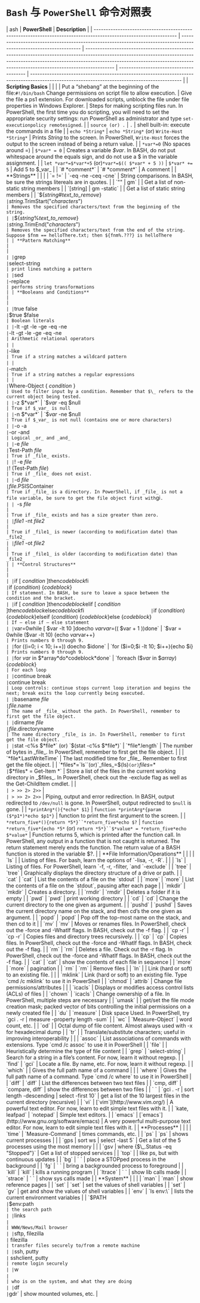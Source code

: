 # `Bash` 与 `PowerShell` 命令对照表

| ash                                                                                                              | **PowerShell**                                                                                                     | **Description**                                                                                                                                                                                                                                        |
| ---------------------------------------------------------------------------------------------------------------- | ------------------------------------------------------------------------------------------------------------------ | ------------------------------------------------------------------------------------------------------------------------------------------------------------------------------------------------------------------------------------------------------ | --------------------------------------- | --------------------------------------------------------------------------------------------------------------------------------------------- |
| **Scripting Basics**                                                                                             |                                                                                                                    |                                                                                                                                                                                                                                                        |
| Put a “shebang” at the beginning of the file:`#!/bin/bash` Change permissions on script file to allow execution. | Give the file a ps1 extension. For downloaded scripts, unblock the file under file properties in Windows Explorer. | Steps for making scripting files run. In PowerShell, the first time you do scripting, you will need to set the appropriate security settings: run PowerShell as administrator and type `set-executionpolicy remotesigned`.                             |
| `source (or) .`                                                                                                  | `.`                                                                                                                | shell built-in: execute the commands in a file                                                                                                                                                                                                         |
| `echo *String*`                                                                                                  | `echo *String*` (or) `Write-Host *String*`                                                                         | Prints _String_ to the screen. In PowerShell, `Write-Host` forces the output to the screen instead of being a return value.                                                                                                                            |
| `*var*=0` (No spaces around =)                                                                                   | `$*var* = 0`                                                                                                       | Creates a variable _$var_. In BASH, do not put whitespace around the equals sign, and do not use a $ in the variable assignment.                                                                                                                       |
| `let *var*=$*var*+5` (or)`*var*=$(( $*var* + 5 ))`                                                               | `$*var* += 5`                                                                                                      | Add 5 to $_var_                                                                                                                                                                                                                                        |
| `# *comment*`                                                                                                    | `# *comment*`                                                                                                      | A comment                                                                                                                                                                                                                                              |
| **Strings**                                                                                                      |                                                                                                                    |                                                                                                                                                                                                                                                        |
| `= !=`                                                                                                           | `-eq -ne -ceq -cne`                                                                                                | String comparisons. In BASH, be sure the strings litereals are in quotes.                                                                                                                                                                              |
| `""                                                                                                              | gm`                                                                                                                |                                                                                                                                                                                                                                                        | Get a list of non-static string members |
| `[string]                                                                                                        | gm -static`                                                                                                        |                                                                                                                                                                                                                                                        | Get a list of static string members     |
| `${*string*#*text_to_remove*}`                                                                                   | `*string*.TrimStart("*characters*")`                                                                               | Removes the specified characters/text from the beginning of the string.                                                                                                                                                                                |
| `${*string*%*text_to_remove*}`                                                                                   | `*string*.TrimEnd("*characters*")`                                                                                 | Removes the specified characters/text from the end of the string. Suppose $fnm == helloThere.txt; then ${fnm%.???} is helloThere                                                                                                                       |
| **Pattern Matching**                                                                                             |                                                                                                                    |                                                                                                                                                                                                                                                        |
| `grep`                                                                                                           | `select-string`                                                                                                    | print lines matching a pattern                                                                                                                                                                                                                         |
| `sed`                                                                                                            | `-replace`                                                                                                         | performs string transformations                                                                                                                                                                                                                        |
| **Booleans and Conditions**                                                                                      |                                                                                                                    |                                                                                                                                                                                                                                                        |
| `true false`                                                                                                     | `$true $false`                                                                                                     | Boolean literals                                                                                                                                                                                                                                       |
| `-lt -gt -le -ge -eq -ne`                                                                                        | `-lt -gt -le -ge -eq -ne`                                                                                          | Arithmetic relational operators                                                                                                                                                                                                                        |
| ` `                                                                                                              | `-like`                                                                                                            | True if a string matches a wildcard pattern                                                                                                                                                                                                            |
| ` `                                                                                                              | `-match`                                                                                                           | True if a string matches a regular expressions                                                                                                                                                                                                         |
|                                                                                                                  | `Where-Object { *condition* }`                                                                                     | Used to filter input by a condition. Remember that $\_ refers to the current object being tested.                                                                                                                                                      |
| `-z $*var*`                                                                                                      | `$*var* -eq $null`                                                                                                 | True if $_var_ is null                                                                                                                                                                                                                                 |
| `-n $*var*`                                                                                                      | `$*var* -ne $null`                                                                                                 | True if $_var_ is not null (contains one or more characters)                                                                                                                                                                                           |
| `-o -a`                                                                                                          | `-or -and`                                                                                                         | Logical _or_ and _and_                                                                                                                                                                                                                                 |
| `-e *file*`                                                                                                      | `Test-Path *file*`                                                                                                 | True if _file_ exists.                                                                                                                                                                                                                                 |
| `! -e *file*`                                                                                                    | `! (Test-Path *file*)`                                                                                             | True if _file_ does not exist.                                                                                                                                                                                                                         |
| `-d *file*`                                                                                                      | `*file*.PSISContainer`                                                                                             | True if _file_ is a directory. In PowerShell, if _file_ is not a file variable, be sure to get the file object first with `gi`.                                                                                                                        |
| `-s *file*`                                                                                                      |                                                                                                                    | True if _file_ exists and has a size greater than zero.                                                                                                                                                                                                |
| `*file1* -nt *file2*`                                                                                            |                                                                                                                    | True if _file1_ is newer (according to modification date) than _file2_                                                                                                                                                                                 |
| `*file1* -ot *file2*`                                                                                            |                                                                                                                    | True if _file1_ is older (according to modification date) than _file2_                                                                                                                                                                                 |
| **Control Structures**                                                                                           |                                                                                                                    |                                                                                                                                                                                                                                                        |
| `if [ *condition* ]then*codeblock*fi`                                                                            | `if (*condition*) {*codeblock*}`                                                                                   | If statement. In BASH, be sure to leave a space between the condition and the bracket.                                                                                                                                                                 |
| `if [ *condition* ]then*codeblock*elif [ *condition* ]then*codeblock*else*codeblock*fi`                          | `if (*condition*) {*codeblock*}elseif (*condition*) {*codeblock*}else {*codeblock*}`                               | If – else if – else statement                                                                                                                                                                                                                          |
| `var=0while [ $var -lt 10 ]doecho $varvar=$(( $var + 1 ))done`                                                   | `$var = 0while ($var -lt 10) {echo $var$var++}`                                                                    | Prints numbers 0 through 9.                                                                                                                                                                                                                            |
| `for ((i=0; i < 10; i++)) doecho $idone`                                                                         | `for ($i=0;$i -lt 10; $i++){echo $i}`                                                                              | Prints numbers 0 through 9.                                                                                                                                                                                                                            |
| `for *var* in $*array*do*codeblock*done`                                                                         | `foreach ($*var* in $*array*){*codeblock*}`                                                                        | For each loop                                                                                                                                                                                                                                          |
| `continue break`                                                                                                 | `continue break`                                                                                                   | Loop controls: continue stops current loop iteration and begins the next; break exits the loop currently being executed.                                                                                                                               |
| `basename *file*`                                                                                                | `*file*.name`                                                                                                      | The name of _file_ without the path. In PowerShell, remember to first get the file object.                                                                                                                                                             |
| `dirname *file*`                                                                                                 | `*file*.directoryname`                                                                                             | The name directory _file_ is in. In PowerShell, remember to first get the file object.                                                                                                                                                                 |
| `stat -c%s $*file*` (or) `$(stat -c%s $*file*)`                                                                  | `*file*.length`                                                                                                    | The number of bytes in _file_. In PowerShell, remember to first get the file object.                                                                                                                                                                   |
|                                                                                                                  | `*file*.LastWriteTime`                                                                                             | The last modified time for _file_. Remember to first get the file object.                                                                                                                                                                              |
| `*files*=`ls``(or)`_files_=$(ls)`(or)`_files_=\*`                                                                | `$*files* = Get-Item *`                                                                                            | Store a list of the files in the current working directory in _$files_. In PowerShell, check out the -exclude flag as well as the Get-ChildItem cmdlet.                                                                                                |
| `                                                                                                                | > >> 2> 2>>`                                                                                                       | `                                                                                                                                                                                                                                                      | > >> 2> 2>>`                            | Piping, output and error redirection. In BASH, output redirected to `/dev/null` is gone. In PowerShell, output redirected to `$null` is gone. |
| `*printArg*(){*echo* $1}`                                                                                        | `function *printArg*{param ($*p1*)*echo $p1*}`                                                                     | function to print the first argument to the screen.                                                                                                                                                                                                    |
| ` *return_five*(){return *5*}``*return_five*echo $? `                                                            | `function *return_five*{echo *5*` (or) ` return *5*}``$*value* = *return_five*echo $*value* `                      | Function returns 5, which is printed after the function call. In PowerShell, any output in a function that is not caught is returned. The return statement merely ends the function. The return value of a BASH function is stored in the variable $?. |
| **File Information/Operations**                                                                                  |                                                                                                                    |                                                                                                                                                                                                                                                        |
| `ls`                                                                                                             |                                                                                                                    | Listing of files. For bash, learn the options of `-lisa, -r, -R`.                                                                                                                                                                                      |
|                                                                                                                  | `ls`                                                                                                               | Listing of files. For PowerShell, learn `-f, -r, -filter, `and `-exclude`                                                                                                                                                                              |
| `tree`                                                                                                           | `tree`                                                                                                             | Graphically displays the directory structure of a drive or path.                                                                                                                                                                                       |
| `cat`                                                                                                            | `cat`                                                                                                              | List the contents of a file on the `stdout`                                                                                                                                                                                                            |
| `more`                                                                                                           | `more`                                                                                                             | List the contents of a file on the `stdout`, pausing after each page                                                                                                                                                                                   |
| `mkdir`                                                                                                          | `mkdir`                                                                                                            | Creates a directory.                                                                                                                                                                                                                                   |
| `rmdir`                                                                                                          | `rmdir`                                                                                                            | Deletes a folder if it is empty                                                                                                                                                                                                                        |
| `pwd`                                                                                                            | `pwd`                                                                                                              | print working directory                                                                                                                                                                                                                                |
| `cd`                                                                                                             | `cd`                                                                                                               | Change the current directory to the one given as argument.                                                                                                                                                                                             |
| `pushd`                                                                                                          | `pushd`                                                                                                            | Saves the current directory name on the stack, and then cd’s the one given as argument.                                                                                                                                                                |
| `popd`                                                                                                           | `popd`                                                                                                             | Pop off the top-most name on the stack, and then cd to it                                                                                                                                                                                              |
| `mv`                                                                                                             | `mv`                                                                                                               | Moves or renames files. In PowerShell, check out the -force and -WhatIf flags. In BASH, check out the -f flag.                                                                                                                                         |
| `cp -r`                                                                                                          | `cp -r`                                                                                                            | Copies files and directory trees recursively.                                                                                                                                                                                                          |
| `cp`                                                                                                             | `cp`                                                                                                               | Copies files. In PowerShell, check out the -force and -WhatIf flags. In BASH, check out the -f flag.                                                                                                                                                   |
| `rm`                                                                                                             | `rm`                                                                                                               | Deletes a file. Check out the -r flag. In PowerShell, check out the -force and -WhatIf flags. In BASH, check out the -f flag.                                                                                                                          |
| `cat`                                                                                                            | `cat`                                                                                                              | show the contents of each file in sequence                                                                                                                                                                                                             |
| `more`                                                                                                           | `more`                                                                                                             | pagination                                                                                                                                                                                                                                             |
| `rm`                                                                                                             | `rm`                                                                                                               | Remove files                                                                                                                                                                                                                                           |
| `ln`                                                                                                             |                                                                                                                    | Link (hard or soft) to an existing file.                                                                                                                                                                                                               |
|                                                                                                                  | `mklink`                                                                                                           | Link (hard or soft) to an existing file. Type `cmd /c mklink` to use it in PowerShell                                                                                                                                                                  |
| `chmod`                                                                                                          | `attrib`                                                                                                           | Change file permissions/attributes                                                                                                                                                                                                                     |
|                                                                                                                  | `icacls`                                                                                                           | Displays or modifies access control lists (ACLs) of files                                                                                                                                                                                              |
| `chown`                                                                                                          | `icacls`                                                                                                           | Change ownership of a file. In PowerShell, multiple steps are necessary                                                                                                                                                                                |
| `umask`                                                                                                          |                                                                                                                    | get/set the file mode creation mask; packed vector of bits controlling the initial permissions on a newly created file                                                                                                                                 |
| `du`                                                                                                             | `measure`                                                                                                          | Disk space Used. In PowerShell, try `gci . -r                                                                                                                                                                                                          | measure -property length -sum`          |
| `wc`                                                                                                             | `Measure-Object`                                                                                                   | word count, etc.                                                                                                                                                                                                                                       |
| `od`                                                                                                             |                                                                                                                    | Octal dump of file content. Almost always used with -x for hexadecimal dump                                                                                                                                                                            |
| `tr`                                                                                                             |                                                                                                                    | Translate/substitute characters; useful in improving interoperability                                                                                                                                                                                  |
|                                                                                                                  | `assoc`                                                                                                            | List associations of commands with extensions. Type `cmd /c assoc` to use it in PowerShell                                                                                                                                                             |
| `file`                                                                                                           |                                                                                                                    | Heuristically determine the type of file content                                                                                                                                                                                                       |
| `grep`                                                                                                           | `select-string`                                                                                                    | Search for a string in a file’s content. For now, learn it without regexp.                                                                                                                                                                             |
| `find`                                                                                                           | `gci`                                                                                                              | Locate a file. By name, etc. For now, learn it without regexp.                                                                                                                                                                                         |
| `which`                                                                                                          |                                                                                                                    | Gives the full path name of a command                                                                                                                                                                                                                  |
|                                                                                                                  | `where`                                                                                                            | Gives the full path name of a command. Type `cmd /c where` to use it in PowerShell                                                                                                                                                                     |
| `diff`                                                                                                           | `diff`                                                                                                             | List the differences between two text files                                                                                                                                                                                                            |
| `cmp, diff`                                                                                                      | `compare, diff`                                                                                                    | show the differences between two files                                                                                                                                                                                                                 |
| ` `                                                                                                              | `gci . -r                                                                                                          | sort length -descending                                                                                                                                                                                                                                | select -first 10`                       | get a list of the 10 largest files in the current directory (recursive)                                                                       |
| `vi`                                                                                                             | [`vim`](http://www.vim.org/)                                                                                       | A powerful text editor. For now, learn to edit simple text files with it.                                                                                                                                                                              |
| `kate, leafpad`                                                                                                  | `notepad`                                                                                                          | Simple text editors.                                                                                                                                                                                                                                   |
| `emacs`                                                                                                          | [`emacs`](http://www.gnu.org/software/emacs)                                                                       | A very powerful multi-purpose text editor. For now, learn to edit simple text files with it.                                                                                                                                                           |
| **Processes**                                                                                                    |                                                                                                                    |                                                                                                                                                                                                                                                        |
| `time`                                                                                                           | `Measure-Command`                                                                                                  | times commands, etc.                                                                                                                                                                                                                                   |
| `ps`                                                                                                             | `ps`                                                                                                               | shows current processes                                                                                                                                                                                                                                |
|                                                                                                                  | `gps                                                                                                               | sort ws                                                                                                                                                                                                                                                | select -last 5`                         | Get a list of the 5 processes using the most memory                                                                                           |
|                                                                                                                  | `gsv                                                                                                               | where {$\_.Status -eq "Stopped"}`                                                                                                                                                                                                                      | Get a list of stopped services          |
| `top`                                                                                                            |                                                                                                                    | like ps, but with continuous updates                                                                                                                                                                                                                   |
| `bg`                                                                                                             | ` `                                                                                                                | place a STOPped process in the background                                                                                                                                                                                                              |
| `fg`                                                                                                             | ` `                                                                                                                | bring a backgrounded process to foreground                                                                                                                                                                                                             |
| `kill`                                                                                                           | `kill`                                                                                                             | kills a running program                                                                                                                                                                                                                                |
| `ltrace`                                                                                                         | ` `                                                                                                                | show lib calls made                                                                                                                                                                                                                                    |
| `strace`                                                                                                         | ` `                                                                                                                | show sys calls made                                                                                                                                                                                                                                    |
| **System**                                                                                                       |                                                                                                                    |                                                                                                                                                                                                                                                        |
| `man`                                                                                                            | `man`                                                                                                              | show reference pages                                                                                                                                                                                                                                   |
| `set`                                                                                                            | `set`                                                                                                              | set the values of shell variables                                                                                                                                                                                                                      |
| `set`                                                                                                            | `gv`                                                                                                               | get and show the values of shell variables                                                                                                                                                                                                             |
| `env`                                                                                                            | `ls env:\`                                                                                                         | lists the current environment variables                                                                                                                                                                                                                |
| `$PATH`                                                                                                          | `$env:path`                                                                                                        | the search path                                                                                                                                                                                                                                        |
| `links`                                                                                                          | ` `                                                                                                                | WWW/News/Mail browser                                                                                                                                                                                                                                  |
| `sftp, filezilla`                                                                                                | ` filezilla`                                                                                                       | transfer files securely to/from a remote machine                                                                                                                                                                                                       |
| `ssh, putty`                                                                                                     | ` sshclient, putty`                                                                                                | remote login securely                                                                                                                                                                                                                                  |
| `w`                                                                                                              | ` `                                                                                                                | who is on the system, and what they are doing                                                                                                                                                                                                          |
| `df`                                                                                                             | `gdr`                                                                                                              | show mounted volumes, etc.                                                                                                                                                                                                                             |
